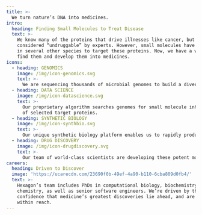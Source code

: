 ```yaml
---
title: >-
  We turn nature’s DNA into medicines.
intro:
  heading: Finding Small Molecules to Treat Disease
  text: >-
    We know many of the proteins that drive illnesses like cancer, but most are
    considered “undruggable” by experts. However, small molecules have evolved
    in several other species to target these proteins. Now, we have a way to
    find them and develop them into medicines.
icons:
  - heading: GENOMICS
    image: /img/icon-genomics.svg
    text: >-
      We are sequencing thousands of microbial genomes to build a diverse database.
  - heading: DATA SCIENCE
    image: /img/icon-datascience.svg
    text: >-
      Our proprietary algorithm searches genomes for small molecule inhibitors
      of selected target proteins.
  - heading: SYNTHETIC BIOLOGY
    image: /img/icon-synthbio.svg
    text: >-
      Our unique synthetic biology platform enables us to rapidly produce new molecules.
  - heading: DRUG DISCOVERY
    image: /img/icon-drugdiscovery.svg
    text: >-
      Our team of world-class scientists are developing these potent molecules into medicines.
careers:
  heading: Driven to Discover
  image: 'https://ucarecdn.com/23690f0b-49ef-4a90-b110-6cba809d0fb4/'
  text: >-
    Hexagon’s team includes PhDs in computational biology, biochemistry, and
    chemistry, as well as senior software engineers. We’re driven by the
    confidence that medicine’s greatest discoveries lie ahead, and are now
    within reach.
---
```


